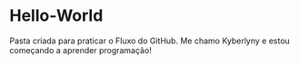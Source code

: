 # Hello-World
Pasta criada para praticar o Fluxo do GitHub.
Me chamo Kyberlyny e estou começando a aprender programação!
